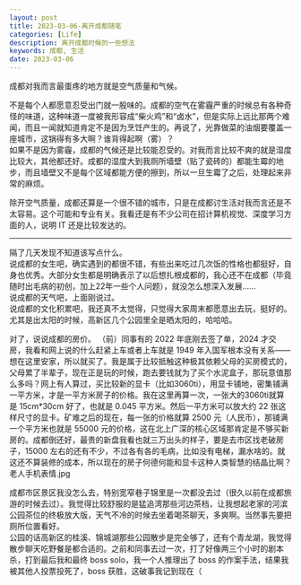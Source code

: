 ```yaml
---
layout: post
title: 2023-03-06-离开成都随笔
categories: [Life]
description: 离开成都时候的一些想法
keywords: 成都, 生活
date: 2023-03-06
---
```


成都对我而言最蛋疼的地方就是空气质量和气候。     

不是每个人都愿意忍受出门就一股味的。成都的空气在雾霾严重的时候总有各种奇怪的味道，这种味道一度被我形容成“柴火鸡”和“卤水”，但是实际上远比那两个难闻，而且一闻就知道肯定不是因为烹饪产生的。再说了，光靠做菜的油烟要覆盖一座城市，这锅得有多大啊？谁背得起啊（雾）？     
如果不是因为雾霾，成都的气候还是比较能忍受的。对我而言比较不爽的就是湿度比较大，其他都还好。成都的湿度大到我厕所墙壁（贴了瓷砖的）都能生霉的地步，而且墙壁又不是每个区域都能方便的擦到，所以一旦生霉了之后，处理起来非常的麻烦。      

除开空气质量，成都还算是一个很不错的城市，只是在成都讨生活对我而言还是不太容易。这个可能和专业有关。我看还是有不少公司在招计算机视觉、深度学习方面的人，说明 IT 还是比较发达的。

------

隔了几天发现不知道该写点什么。    
说成都的女生吧，确实遇到的都很不错，有些出来吃过几次饭的性格也都挺好，自身也优秀。大部分女生都是明确表示了以后想扎根成都的，我心还不在成都（毕竟随时出毛病的初创，加上22年一些个人问题），就没怎么想深入发展……    
说成都的天气吧，上面刚说过。    
说成都的文化积累吧，我还真不太觉得，只觉得大家周末都愿意出去玩，挺好的。尤其是出太阳的时候，高新区几个公园里全是晒太阳的，哈哈哈。   

对了，说说成都的房价。
（前）同事有的 2022 年底刚去签了单，2024 才交房，我看和网上说的什么赶紧上车或者上车就是 1949 年入国军根本没有关系——想在这里安家，所以就买了。我是属于比较抵触这种极其依赖父母的买房模式的，父母累了半辈子，现在正是玩的时候，跑去要钱就为了买个水泥盒子，那玩意值那么多吗？网上有人算过，买比较新的显卡（比如3060ti），用显卡铺地，密集铺满一平方米，才是一平方米房子的价格。我在这里再算一次，一张大的3060ti就算是 15cm*30cm 好了，也就是 0.045 平方米。然后一平方米可以放大约 22 张这样尺寸的显卡。矿难之后的现在，每一张的价格就算 2500 元（人民币），那铺满一个平方米也就是 55000 元的价格，这在北上广深的核心区域那肯定是不够买新房的。成都倒还好，最贵的新盘我看也就三万出头的样子，要是去市区找老破房子，15000 左右的还有不少，不过各有各的毛病，比如没有电梯，漏水啥的。就这还不算装修的成本，所以现在的房子何德何能和显卡这种人类智慧的结晶比啊？老人手机表情.jpg    

成都市区景区我没怎么去，特别宽窄巷子锦里是一次都没去过（很久以前在成都旅游的时候去过）。我觉得比较舒服的是猛追湾那些河边茶档，让我想起老家的河滨公园茶位的终极放大版，天气不冷的时候去坐着喝茶聊天，多爽啊。当然事先要把厕所位置看好。   
公园的话高新区的桂溪、锦城湖那些公园散步是完全够了，还有个青龙湖，我觉得散步聊天吃野餐是都合适的。之前和同事去过一次，打了好像两三个小时的剧本杀，打到最后我和最终 boss solo，我一个人推理出了 boss 的作案手法，结果我被其他人投票投死了，boss 获胜，这破事我记到现在（

